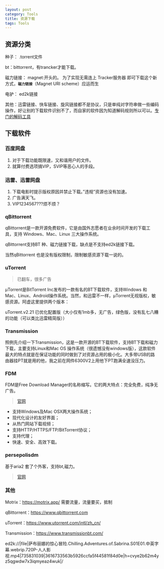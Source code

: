 ```yaml
---
layout: post
category: Tools
title: 资源下载
tags: Tools
---
```


## 资源分类

种子： .torrent文件

bt：bittorrent，有trancker才能下载。

磁力链接： magnet:开头的。 为了实现无需连上 Tracker服务器 即可下载这个新方式，**`磁力链接`**（Magnet URI scheme）应运而生

电驴： ed2k链接

其他：迅雷链接、快车链接、旋风链接都不是协议，只是单纯对字符串做一些编码操作，好让别的下载软件识别不了，而自家的软件因为知道解码规则所以可以。[专门的解码工具](https://tool.lu/urlconvert/)

## 下载软件

### 百度网盘

1. 对于下载功能既限速，又和谐用户的文件。
2. 就算付费选项搞VIP，SVIP等恶心人的手段。

### 迅雷、迅雷网盘

1. 下载电影时提示版权原因并禁止下载。”违规”资源也没有加速。
2. 广告满天飞。
3. VIP1234567???烦不烦？

### qBittorrent

qBittorrent是一款开源免费软件，它是由国外志愿者在业余时间开发的下载工具，支持 Windows、Mac、Linux 三大操作系统。

qBittorrent支持BT 种、磁力链接下载，缺点是不支持ed2k链接下载。

当然qBittorrent 也是没有版权限制，限制敏感资源下载一说的。

### uTorrent

> 已翻车，很多广告

μTorrent是BitTorrent Inc发布的一款有名的BT下载软件，支持Windows 和Mac、Linux、Android操作系统。当然，和迅雷不一样，μTorrent无视版权，敏感资源。阿虚这里提供两个版本：

uTorrent.v2.21 已优化配置版（大小仅有1mb多，无广告，绿色版，没有乱七八糟的功能（可以类比迅雷精简版））

### Transmission

照例先介绍一下Transmission，这是一款开源的BT下载软件，支持BT下载和磁力下载，主要支持Linux和Mac OS 操作系统（很遗憾没有windows版），这款软件最大的特点就是在保证功能的同时做到了对资源占用的极小化。大多带USB的路由器挂PT就是用的他，我之前在网件6300V2上用他下PT跑满全速没压力。

### FDM

FDM是Free Download Manager的名称缩写。它的两大特点：完全免费，纯净无广告。

> [官网](https://www.freedownloadmanager.org/zh/)

- 支持Windows及Mac OSX两大操作系统；
- 现代化设计的友好界面；
- 从热门网站下载视频；
- 支持HTTP/HTTPS/FTP/BitTorrent协议；
- 支持代理；
- 快速、安全、高效下载。

### persepolisdm

基于aria2 套了个外客，支持bt,磁力。

> [官网](https://persepolisdm.github.io/)

### 其他

Motrix：https://motrix.app/  需要流量，流量要买，抵制

qBittorrent：https://www.qbittorrent.com

uTorrent：https://www.utorrent.com/intl/zh_cn/

Transmission：https://www.transmissionbt.com/



ed2k://|file|萨布丽娜的惊心冒险.Chilling.Adventures.of.Sabrina.S01E01.中英字幕.webrip.720P-人人影视.mp4|735831039|3616733563b5926ccfa5f44581f84d0e|h=cvye2b62m4yz5qgwdw7x3iqmyeaz4wuk|/

